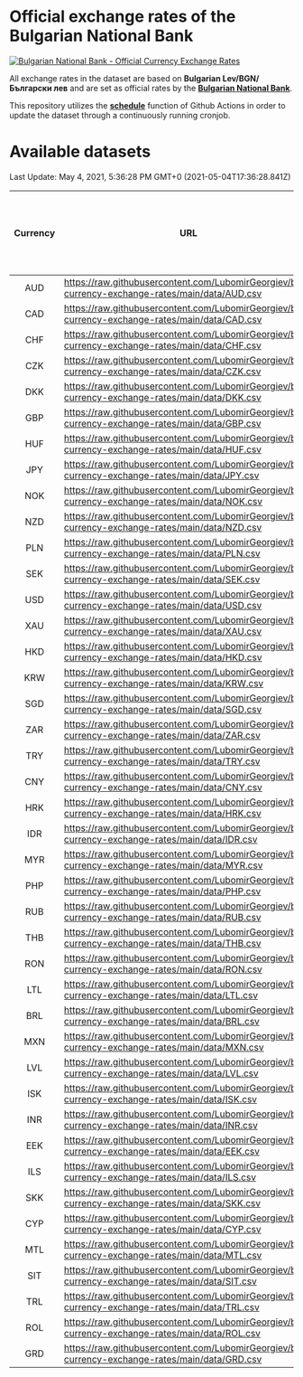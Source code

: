 # Official exchange rates of the Bulgarian National Bank

[![Bulgarian National Bank - Official Currency Exchange Rates](https://github.com/LubomirGeorgiev/bnb-currency-exchange-rates/actions/workflows/update-rates.yml/badge.svg?branch=main)](https://github.com/LubomirGeorgiev/bnb-currency-exchange-rates/actions/workflows/update-rates.yml)

All exchange rates in the dataset are based on **Bulgarian Lev/BGN/Български лев** and are set as official rates by the [**Bulgarian National Bank**](https://www.bnb.bg/Statistics/StExternalSector/StExchangeRates/StERForeignCurrencies/index.htm?toLang=_EN).

This repository utilizes the [**schedule**](https://docs.github.com/en/actions/reference/events-that-trigger-workflows) function of Github Actions in order to update the dataset through a continuously running cronjob.

# Available datasets

<!-- START LINKS (DO NOT EVER FU*ING DELETE THIS COMMENT FOR THE LOVE OF YOUR LIFE!!! IF YOU ARE CURIOS HOW IT WORKS, YOU CAN HAVE A LOOK AT ./src/updateReadme.ts) -->

Last Update: May 4, 2021, 5:36:28 PM GMT+0 (2021-05-04T17:36:28.841Z)

| Currency | URL                                                                                             | Number of records | Number of missing days that were filled in |
| :------: | ----------------------------------------------------------------------------------------------- | :---------------: | :----------------------------------------: |
|   AUD    | https://raw.githubusercontent.com/LubomirGeorgiev/bnb-currency-exchange-rates/main/data/AUD.csv |       7755        |                    2390                    |
|   CAD    | https://raw.githubusercontent.com/LubomirGeorgiev/bnb-currency-exchange-rates/main/data/CAD.csv |       7755        |                    2390                    |
|   CHF    | https://raw.githubusercontent.com/LubomirGeorgiev/bnb-currency-exchange-rates/main/data/CHF.csv |       7755        |                    2390                    |
|   CZK    | https://raw.githubusercontent.com/LubomirGeorgiev/bnb-currency-exchange-rates/main/data/CZK.csv |       7755        |                    2390                    |
|   DKK    | https://raw.githubusercontent.com/LubomirGeorgiev/bnb-currency-exchange-rates/main/data/DKK.csv |       7755        |                    2390                    |
|   GBP    | https://raw.githubusercontent.com/LubomirGeorgiev/bnb-currency-exchange-rates/main/data/GBP.csv |       7755        |                    2390                    |
|   HUF    | https://raw.githubusercontent.com/LubomirGeorgiev/bnb-currency-exchange-rates/main/data/HUF.csv |       7755        |                    2390                    |
|   JPY    | https://raw.githubusercontent.com/LubomirGeorgiev/bnb-currency-exchange-rates/main/data/JPY.csv |       7755        |                    2390                    |
|   NOK    | https://raw.githubusercontent.com/LubomirGeorgiev/bnb-currency-exchange-rates/main/data/NOK.csv |       7755        |                    2390                    |
|   NZD    | https://raw.githubusercontent.com/LubomirGeorgiev/bnb-currency-exchange-rates/main/data/NZD.csv |       7755        |                    2390                    |
|   PLN    | https://raw.githubusercontent.com/LubomirGeorgiev/bnb-currency-exchange-rates/main/data/PLN.csv |       7755        |                    2390                    |
|   SEK    | https://raw.githubusercontent.com/LubomirGeorgiev/bnb-currency-exchange-rates/main/data/SEK.csv |       7755        |                    2390                    |
|   USD    | https://raw.githubusercontent.com/LubomirGeorgiev/bnb-currency-exchange-rates/main/data/USD.csv |       7755        |                    2390                    |
|   XAU    | https://raw.githubusercontent.com/LubomirGeorgiev/bnb-currency-exchange-rates/main/data/XAU.csv |       7755        |                    2392                    |
|   HKD    | https://raw.githubusercontent.com/LubomirGeorgiev/bnb-currency-exchange-rates/main/data/HKD.csv |       7455        |                    2301                    |
|   KRW    | https://raw.githubusercontent.com/LubomirGeorgiev/bnb-currency-exchange-rates/main/data/KRW.csv |       7455        |                    2301                    |
|   SGD    | https://raw.githubusercontent.com/LubomirGeorgiev/bnb-currency-exchange-rates/main/data/SGD.csv |       7455        |                    2301                    |
|   ZAR    | https://raw.githubusercontent.com/LubomirGeorgiev/bnb-currency-exchange-rates/main/data/ZAR.csv |       7455        |                    2301                    |
|   TRY    | https://raw.githubusercontent.com/LubomirGeorgiev/bnb-currency-exchange-rates/main/data/TRY.csv |       5938        |                    1832                    |
|   CNY    | https://raw.githubusercontent.com/LubomirGeorgiev/bnb-currency-exchange-rates/main/data/CNY.csv |       5818        |                    1796                    |
|   HRK    | https://raw.githubusercontent.com/LubomirGeorgiev/bnb-currency-exchange-rates/main/data/HRK.csv |       5818        |                    1796                    |
|   IDR    | https://raw.githubusercontent.com/LubomirGeorgiev/bnb-currency-exchange-rates/main/data/IDR.csv |       5818        |                    1796                    |
|   MYR    | https://raw.githubusercontent.com/LubomirGeorgiev/bnb-currency-exchange-rates/main/data/MYR.csv |       5818        |                    1796                    |
|   PHP    | https://raw.githubusercontent.com/LubomirGeorgiev/bnb-currency-exchange-rates/main/data/PHP.csv |       5818        |                    1796                    |
|   RUB    | https://raw.githubusercontent.com/LubomirGeorgiev/bnb-currency-exchange-rates/main/data/RUB.csv |       5818        |                    1796                    |
|   THB    | https://raw.githubusercontent.com/LubomirGeorgiev/bnb-currency-exchange-rates/main/data/THB.csv |       5818        |                    1796                    |
|   RON    | https://raw.githubusercontent.com/LubomirGeorgiev/bnb-currency-exchange-rates/main/data/RON.csv |       5759        |                    1778                    |
|   LTL    | https://raw.githubusercontent.com/LubomirGeorgiev/bnb-currency-exchange-rates/main/data/LTL.csv |       5153        |                    1582                    |
|   BRL    | https://raw.githubusercontent.com/LubomirGeorgiev/bnb-currency-exchange-rates/main/data/BRL.csv |       4846        |                    1497                    |
|   MXN    | https://raw.githubusercontent.com/LubomirGeorgiev/bnb-currency-exchange-rates/main/data/MXN.csv |       4846        |                    1497                    |
|   LVL    | https://raw.githubusercontent.com/LubomirGeorgiev/bnb-currency-exchange-rates/main/data/LVL.csv |       4790        |                    1470                    |
|   ISK    | https://raw.githubusercontent.com/LubomirGeorgiev/bnb-currency-exchange-rates/main/data/ISK.csv |       4756        |                    1469                    |
|   INR    | https://raw.githubusercontent.com/LubomirGeorgiev/bnb-currency-exchange-rates/main/data/INR.csv |       4479        |                    1383                    |
|   EEK    | https://raw.githubusercontent.com/LubomirGeorgiev/bnb-currency-exchange-rates/main/data/EEK.csv |       3998        |                    1224                    |
|   ILS    | https://raw.githubusercontent.com/LubomirGeorgiev/bnb-currency-exchange-rates/main/data/ILS.csv |       3754        |                    1163                    |
|   SKK    | https://raw.githubusercontent.com/LubomirGeorgiev/bnb-currency-exchange-rates/main/data/SKK.csv |       2971        |                    913                     |
|   CYP    | https://raw.githubusercontent.com/LubomirGeorgiev/bnb-currency-exchange-rates/main/data/CYP.csv |       2905        |                    889                     |
|   MTL    | https://raw.githubusercontent.com/LubomirGeorgiev/bnb-currency-exchange-rates/main/data/MTL.csv |       2605        |                    800                     |
|   SIT    | https://raw.githubusercontent.com/LubomirGeorgiev/bnb-currency-exchange-rates/main/data/SIT.csv |       2541        |                    777                     |
|   TRL    | https://raw.githubusercontent.com/LubomirGeorgiev/bnb-currency-exchange-rates/main/data/TRL.csv |       1815        |                    556                     |
|   ROL    | https://raw.githubusercontent.com/LubomirGeorgiev/bnb-currency-exchange-rates/main/data/ROL.csv |       1696        |                    523                     |
|   GRD    | https://raw.githubusercontent.com/LubomirGeorgiev/bnb-currency-exchange-rates/main/data/GRD.csv |        359        |                    107                     |

<!-- END LINKS (DO NOT EVER FU*ING DELETE THIS COMMENT FOR THE LOVE OF YOUR LIFE!!! IF YOU ARE CURIOS HOW IT WORKS, YOU CAN HAVE A LOOK AT ./src/updateReadme.ts) -->
